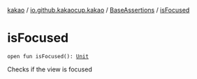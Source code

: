 [kakao](../../index.md) / [io.github.kakaocup.kakao](../index.md) / [BaseAssertions](index.md) / [isFocused](./is-focused.md)

# isFocused

`open fun isFocused(): `[`Unit`](https://kotlinlang.org/api/latest/jvm/stdlib/kotlin/-unit/index.html)

Checks if the view is focused


